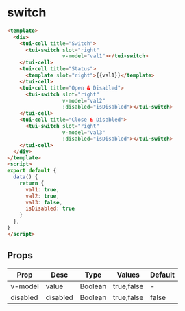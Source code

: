 # switch

```html
<template>
  <div>
    <tui-cell title="Switch">
      <tui-switch slot="right"
                  v-model="val1"></tui-switch>
    </tui-cell>
    <tui-cell title="Status">
      <template slot="right">{{val1}}</template>
    </tui-cell>
    <tui-cell title="Open & Disabled">
      <tui-switch slot="right"
                  v-model="val2"
                  :disabled="isDisabled"></tui-switch>
    </tui-cell>
    <tui-cell title="Close & Disabled">
      <tui-switch slot="right"
                  v-model="val3"
                  :disabled="isDisabled"></tui-switch>
    </tui-cell>
  </div>
</template>
<script>
export default {
  data() {
    return {
      val1: true,
      val2: true,
      val3: false,
      isDisabled: true
    }
  },
}
</script>
```

## Props

| Prop  | Desc       | Type     | Values  | Default  |
| ---------- | ------------- | ------- | ----------- | ------ |
| v-model    | value | Boolean | true,false  |- |
| disabled   | disabled | Boolean | true,false  |false |